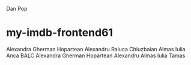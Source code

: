 Dan Pop
# my-imdb-frontend61
Alexandra Gherman
Hopartean Alexandru
Raluca Chiuzbaian
Almas Iulia
Anca BALC
Alexandra Gherman
Hopartean Alexandru
Almas Iulia
Tamas
